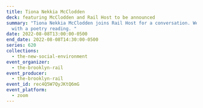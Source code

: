 ```yaml
---
title: Tiona Nekkia McClodden
deck: featuring McClodden and Rail Host to be announced
summary: "Tiona Nekkia McClodden joins Rail Host for a conversation. We conclude
  with a poetry reading. "
date: 2022-08-08T13:00:00-0500
end_date: 2022-08-08T14:30:00-0500
series: 620
collections:
  - the-new-social-environment
event_organizer:
  - the-brooklyn-rail
event_producer:
  - the-brooklyn-rail
event_id: rec4Q5W7QyJKtQ6mG
event_platform:
  - zoom
---
```


